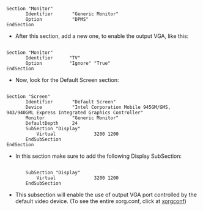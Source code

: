 
```

Section "Monitor"
       Identifier       "Generic Monitor"
       Option           "DPMS"
EndSection

```

  * After this section, add a new one, to enable the output VGA, like this:

```

Section "Monitor"
       Identifier      "TV"
       Option          "Ignore" "True"
EndSection

```

  * Now, look for the Default Screen section:

```

Section "Screen"
       Identifier       "Default Screen"
       Device           "Intel Corporation Mobile 945GM/GMS, 943/940GML Express Integrated Graphics Controller"
       Monitor          "Generic Monitor"
       DefaultDepth     24
       SubSection "Display"
           Virtual              3200 1200
       EndSubSection
EndSection

```

  * In this section make sure to add the following Display SubSection:

```

       SubSection "Display"
           Virtual              3200 1200
       EndSubSection

```

  * This subsection will enable the use of output VGA port controlled by the default video device. (To see the entire xorg.conf, click at [xorgconf](xorgconf.md))